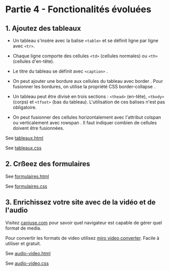 # Partie 4 - Fonctionalités évoluées

## 1. Ajoutez des tableaux
- Un tableau s'insère avec la balise ```<table>```  et se définit ligne par ligne avec ```<tr>```.

- Chaque ligne comporte des cellules ```<td>```  (cellules normales) ou ```<th>```  (cellules d'en-tête).

- Le titre du tableau se définit avec ```<caption>```  .

- On peut ajouter une bordure aux cellules du tableau avec border  . Pour fusionner les bordures, on utilise la propriété CSS border-collapse  .

- Un tableau peut être divisé en trois sections : ```<thead>```  (en-tête), ```<tbody>```  (corps) et ```<tfoot>```  (bas du tableau). L'utilisation de ces balises n'est pas obligatoire.

- On peut fusionner des cellules horizontalement avec l'attribut colspan  ou verticalement avec rowspan  . Il faut indiquer combien de cellules doivent être fusionnées.

See [tableaux.html](../tableaux.html)

See [tableaux.css](../styles/tableaux.css)


## 2. Crßeez des formulaires


See [formulaires.html](../formulaires.html)

See [formulaires.css](../styles/formulaires.css)


## 3. Enrichissez votre site avec de la vidéo et de l'audio
 Visitez [caniuse.com](https://caniuse.com/?search=format) pour savoir quel navigateur est capable de gérer quel format de media.

 Pour convertir les formats de video utilisez [miro video converter](https://miro-video-converter.en.uptodown.com/windows). Facile à utiliser et gratuit.


See [audio-video.html](../audio-video.html)

See [audio-video.css](../styles/audio-video.css)